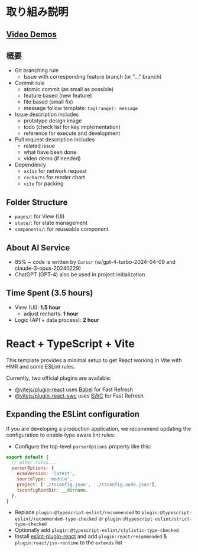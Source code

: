 # 取り組み説明
## [Video Demos](https://drive.google.com/drive/folders/19oRZD7ZIvvf1xyQAok4iJpH_dGu3vAQR?usp=drive_link)

## 概要
- Git branching rule
   - Issue with corresponding feature branch (or "..." branch)
- Commit rule
  - atomic commit (as small as possible)
  - feature based (new feature)
  - file based (small fix)
  - message follow template: `tag(range): message`
- Issue description includes
  - prototype design image
  - todo (check list for key implementation)
  - reference for execute and development
- Pull request description includes
  - related issue
  - what have been done
  - video demo (if needed)
- Dependency
  - `axios` for network request
  - `recharts` for render chart
  - `vite` for packing

## Folder Structure
- `pages/`: for View (UI)
- `state/`: for state management
- `components/`: for reuseable component

## About AI Service
- 85% ~ code is written by `Cursor` (w/gpt-4-turbo-2024-04-09 and claude-3-opus-20240229)
- ChatGPT (GPT-4) also be used in project initialization

## Time Spent (**3.5 hours**)

- View (UI): **1.5 hour**
  - adjust recharts: **1 hour**
- Logic (API + data process): **2 hour**

# React + TypeScript + Vite

This template provides a minimal setup to get React working in Vite with HMR and some ESLint rules.

Currently, two official plugins are available:

- [@vitejs/plugin-react](https://github.com/vitejs/vite-plugin-react/blob/main/packages/plugin-react/README.md) uses [Babel](https://babeljs.io/) for Fast Refresh
- [@vitejs/plugin-react-swc](https://github.com/vitejs/vite-plugin-react-swc) uses [SWC](https://swc.rs/) for Fast Refresh

## Expanding the ESLint configuration

If you are developing a production application, we recommend updating the configuration to enable type aware lint rules:

- Configure the top-level `parserOptions` property like this:

```js
export default {
  // other rules...
  parserOptions: {
    ecmaVersion: 'latest',
    sourceType: 'module',
    project: ['./tsconfig.json', './tsconfig.node.json'],
    tsconfigRootDir: __dirname,
  },
}
```

- Replace `plugin:@typescript-eslint/recommended` to `plugin:@typescript-eslint/recommended-type-checked` or `plugin:@typescript-eslint/strict-type-checked`
- Optionally add `plugin:@typescript-eslint/stylistic-type-checked`
- Install [eslint-plugin-react](https://github.com/jsx-eslint/eslint-plugin-react) and add `plugin:react/recommended` & `plugin:react/jsx-runtime` to the `extends` list
